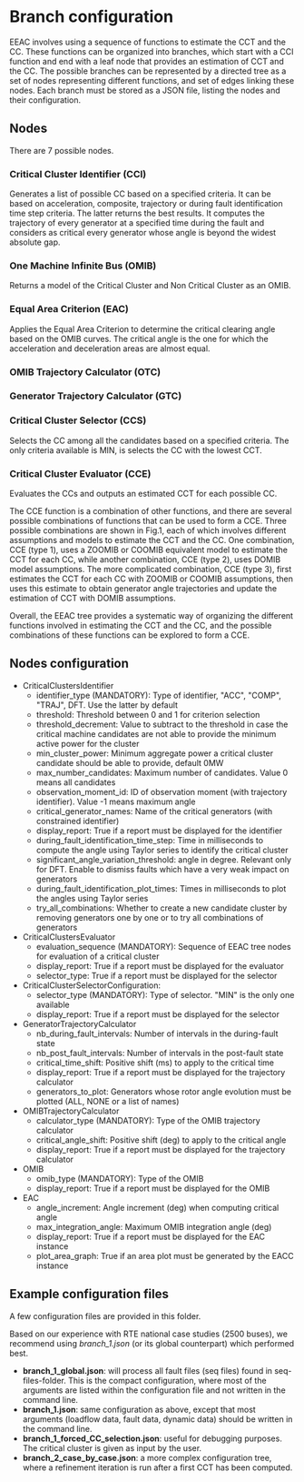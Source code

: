 <!-- 
     Copyright (c) 2020-2024, RTE (http://www.rte-france.com)
     See AUTHORS.txt
     All rights reserved.
     This Source Code Form is subject to the terms of the Mozilla Public
     License, v. 2.0. If a copy of the MPL was not distributed with this
     file, you can obtain one at http://mozilla.org/MPL/2.0/.
     SPDX-License-Identifier: MPL-2.0
     This file is part of the deeac project.
-->

# Branch configuration

EEAC involves using a sequence of functions to estimate the CCT and the CC. These functions can be organized
into branches, which start with a CCI function and end with a leaf node that provides an estimation of CCT and the CC.
The possible branches can be represented by a directed tree as a set of nodes representing different functions,
and set of edges linking these nodes. Each branch must be stored as a JSON file, listing the nodes and their configuration.

## Nodes

There are 7 possible nodes.

### Critical Cluster Identifier (CCI)

Generates a list of possible CC based on a specified criteria.
It can be based on acceleration, composite, trajectory or during fault identification time step criteria.
The latter returns the best results. It computes the trajectory of every generator at a specified time during the fault
and considers as critical every generator whose angle is beyond the widest absolute gap.

### One Machine Infinite Bus (OMIB)

Returns a model of the Critical Cluster and Non Critical Cluster as an OMIB.

### Equal Area Criterion (EAC)

Applies the Equal Area Criterion to determine the critical clearing angle based on the OMIB curves.
The critical angle is the one for which the acceleration and deceleration areas are almost equal.

### OMIB Trajectory Calculator (OTC)



### Generator Trajectory Calculator (GTC)



### Critical Cluster Selector (CCS)

Selects the CC among all the candidates based on a specified criteria. The only criteria available is MIN, is selects
the CC with the lowest CCT.

### Critical Cluster Evaluator (CCE)

Evaluates the CCs and outputs an estimated CCT for each possible CC.

The CCE function is a combination of other functions, and there are several possible combinations of functions
that can be used to form a CCE. Three possible combinations are shown in Fig.1, each of which involves different
assumptions and models to estimate the CCT and the CC. One combination, CCE (type 1), uses a ZOOMIB or COOMIB
equivalent model to estimate the CCT for each CC, while another combination, CCE (type 2), uses DOMIB model assumptions.
The more complicated combination, CCE (type 3), first estimates the CCT for each CC with ZOOMIB or COOMIB assumptions,
then uses this estimate to obtain generator angle trajectories and update the estimation of CCT with DOMIB assumptions.

Overall, the EEAC tree provides a systematic way of organizing the different functions involved in estimating
the CCT and the CC, and the possible combinations of these functions can be explored to form a CCE.

## Nodes configuration

- CriticalClustersIdentifier
  - identifier_type (MANDATORY): Type of identifier, "ACC", "COMP", "TRAJ", DFT. Use the latter by default
  - threshold: Threshold between 0 and 1 for criterion selection
  - threshold_decrement: Value to subtract to the threshold in case the critical machine candidates are not able to provide the minimum active power for the cluster
  - min_cluster_power: Minimum aggregate power a critical cluster candidate should be able to provide, default 0MW
  - max_number_candidates: Maximum number of candidates. Value 0 means all candidates
  - observation_moment_id: ID of observation moment (with trajectory identifier). Value -1 means maximum angle
  - critical_generator_names: Name of the critical generators (with constrained identifier)
  - display_report: True if a report must be displayed for the identifier
  - during_fault_identification_time_step: Time in milliseconds to compute the angle using Taylor series to identify the critical cluster
  - significant_angle_variation_threshold: angle in degree. Relevant only for DFT. Enable to dismiss faults which have a very weak impact on generators 
  - during_fault_identification_plot_times: Times in milliseconds to plot the angles using Taylor series
  - try_all_combinations: Whether to create a new candidate cluster by removing generators one by one or to try all combinations of generators
- CriticalClustersEvaluator
  - evaluation_sequence (MANDATORY): Sequence of EEAC tree nodes for evaluation of a critical cluster
  - display_report: True if a report must be displayed for the evaluator
  - selector_type: True if a report must be displayed for the selector
- CriticalClusterSelectorConfiguration:
  - selector_type (MANDATORY): Type of selector. "MIN" is the only one available
  - display_report: True if a report must be displayed for the selector
- GeneratorTrajectoryCalculator
  - nb_during_fault_intervals: Number of intervals in the during-fault state
  - nb_post_fault_intervals: Number of intervals in the post-fault state
  - critical_time_shift: Positive shift (ms) to apply to the critical time
  - display_report: True if a report must be displayed for the trajectory calculator
  - generators_to_plot: Generators whose rotor angle evolution must be plotted (ALL, NONE or a list of names)
- OMIBTrajectoryCalculator
  - calculator_type (MANDATORY): Type of the OMIB trajectory calculator
  - critical_angle_shift: Positive shift (deg) to apply to the critical angle
  - display_report: True if a report must be displayed for the trajectory calculator
- OMIB
  - omib_type (MANDATORY): Type of the OMIB
  - display_report: True if a report must be displayed for the OMIB
- EAC
  - angle_increment: Angle increment (deg) when computing critical angle
  - max_integration_angle: Maximum OMIB integration angle (deg)
  - display_report: True if a report must be displayed for the EAC instance
  - plot_area_graph: True if an area plot must be generated by the EACC instance

## Example configuration files

A few configuration files are provided in this folder.

Based on our experience with RTE national case studies (2500 buses), 
we recommend using *branch_1.json* (or its global counterpart) 
which performed best.

- **branch_1_global.json**: will process all fault files 
(seq files) found in seq-files-folder. This is the compact 
configuration, where most of the arguments are listed
within the configuration file and not written in the command line. 
- **branch_1.json**: same configuration as above,
except that most arguments (loadflow data, fault data, dynamic data)
should be written in the command line.   
- **branch_1_forced_CC_selection.json**: useful for debugging purposes.
The critical cluster is given as input by the user.
- **branch_2_case_by_case.json**: a more complex configuration
tree, where a refinement iteration is run after a first CCT 
has been computed.



